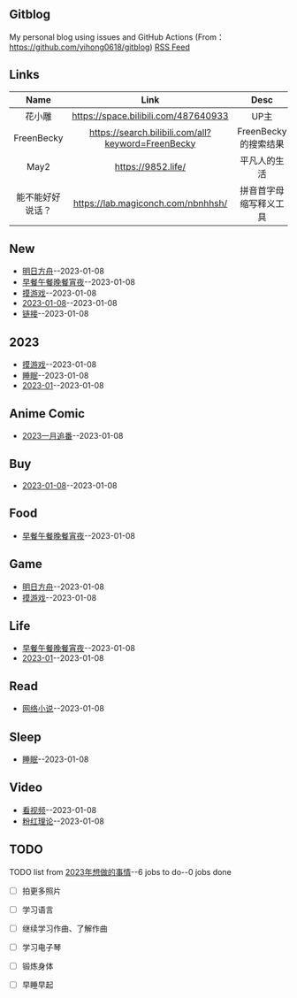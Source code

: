 ## Gitblog
My personal blog using issues and GitHub Actions (From：<https://github.com/yihong0618/gitblog>)
[RSS Feed](https://raw.githubusercontent.com/noteMay/noteMay.github.io/master/feed.xml)
## Links
| Name | Link | Desc | 
 | :----: | :----: | :----: |
| 花小雕 | https://space.bilibili.com/487640933 | UP主 |
| FreenBecky | https://search.bilibili.com/all?keyword=FreenBecky | FreenBecky的搜索结果 |
| May2 | https://9852.life/ | 平凡人的生活 |
| 能不能好好说话？ | https://lab.magiconch.com/nbnhhsh/ | 拼音首字母缩写释义工具 |
## New
- [明日方舟](https://github.com/noteMay/noteMay.github.io/issues/12)--2023-01-08
- [早餐午餐晚餐宵夜](https://github.com/noteMay/noteMay.github.io/issues/11)--2023-01-08
- [摸游戏](https://github.com/noteMay/noteMay.github.io/issues/10)--2023-01-08
- [2023-01-08](https://github.com/noteMay/noteMay.github.io/issues/9)--2023-01-08
- [链接](https://github.com/noteMay/noteMay.github.io/issues/8)--2023-01-08
## 2023
- [摸游戏](https://github.com/noteMay/noteMay.github.io/issues/10)--2023-01-08
- [睡眠](https://github.com/noteMay/noteMay.github.io/issues/7)--2023-01-08
- [2023-01](https://github.com/noteMay/noteMay.github.io/issues/6)--2023-01-08
## Anime Comic
- [2023一月追番](https://github.com/noteMay/noteMay.github.io/issues/4)--2023-01-08
## Buy
- [2023-01-08](https://github.com/noteMay/noteMay.github.io/issues/9)--2023-01-08
## Food
- [早餐午餐晚餐宵夜](https://github.com/noteMay/noteMay.github.io/issues/11)--2023-01-08
## Game
- [明日方舟](https://github.com/noteMay/noteMay.github.io/issues/12)--2023-01-08
- [摸游戏](https://github.com/noteMay/noteMay.github.io/issues/10)--2023-01-08
## Life
- [早餐午餐晚餐宵夜](https://github.com/noteMay/noteMay.github.io/issues/11)--2023-01-08
- [2023-01](https://github.com/noteMay/noteMay.github.io/issues/6)--2023-01-08
## Read
- [网络小说](https://github.com/noteMay/noteMay.github.io/issues/5)--2023-01-08
## Sleep
- [睡眠](https://github.com/noteMay/noteMay.github.io/issues/7)--2023-01-08
## Video
- [看视频](https://github.com/noteMay/noteMay.github.io/issues/3)--2023-01-08
- [粉红理论](https://github.com/noteMay/noteMay.github.io/issues/1)--2023-01-08
## TODO
TODO list from [2023年想做的事情](https://github.com/noteMay/noteMay.github.io/issues/2)--6 jobs to do--0 jobs done
- [ ] 拍更多照片
- [ ] 学习语言
- [ ] 继续学习作曲、了解作曲
- [ ] 学习电子琴
- [ ] 锻炼身体
- [ ] 早睡早起

